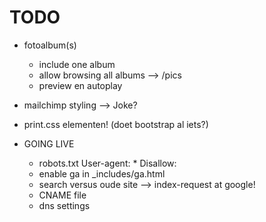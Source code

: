 TODO
====

- fotoalbum(s)
  - include one album
  - allow browsing all albums --> /pics
  - preview en autoplay

- mailchimp styling --> Joke?

- print.css elementen! (doet bootstrap al iets?)
  
- GOING LIVE 
  - robots.txt
        User-agent: *
        Disallow:
  - enable ga in _includes/ga.html
  - search versus oude site --> index-request at google!
  - CNAME file
  - dns settings